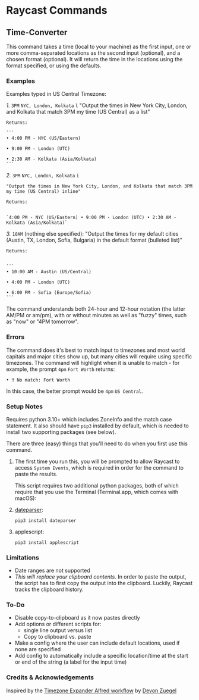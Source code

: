 # Raycast Commands

## Time-Converter
This command takes a time (local to your machine) as the first input, one or more comma-separated locations as the second input (optional), and a chosen format (optional). It will return the time in the locations using the format specified, or using the defaults.

### Examples
Examples typed in US Central Timezone:

*1.* `3PM` `NYC, London, Kolkata` `l`
	"Output the times in New York City, London, and Kolkata that match 3PM my time (US Central) as a list"

	Returns:
	
	```
	• 4:00 PM - NYC (US/Eastern)
	
	• 9:00 PM - London (UTC)
	
	• 2:30 AM - Kolkata (Asia/Kolkata)
	```



*2.* `3PM` `NYC, London, Kolkata` `i`
	
	"Output the times in New York City, London, and Kolkata that match 3PM my time (US Central) inline"
	
	Returns:
	
	
	`4:00 PM - NYC (US/Eastern) • 9:00 PM - London (UTC) • 2:30 AM - Kolkata (Asia/Kolkata)`


*3.* `10AM` (nothing else specified):
	"Output the times for my default cities (Austin, TX, London, Sofia, Bulgaria) in the default format (bulleted list)"

	Returns:
	
	
	```
	• 10:00 AM - Austin (US/Central)
	
	• 4:00 PM - London (UTC)
	
	• 6:00 PM - Sofia (Europe/Sofia)
	```


The command understands both 24-hour and 12-hour notation (the latter AM/PM or am/pm), with or without minutes as well as "fuzzy" times, such as "now" or "4PM tomorrow".

### Errors
The command does it's best to match input to timezones and most world capitals and major cities show up, but many cities will require using specific timezones. The command will highlight when it is unable to match - for example, the prompt `4pm` `Fort Worth` returns:

`• ‼️ No match: Fort Worth`

In this case, the better prompt would be `4pm` `US Central`.

### Setup Notes
Requires python 3.10+ which includes ZoneInfo and the match case statement. It also should have `pip3` installed by default, which is needed to install two supporting packages (see below).

There are three (easy) things that you'll need to do when you first use this command.
1. The first time you run this, you will be prompted to allow Raycast to access `System Events`, which is required in order for the command to paste the results.

	This script requires two additional python packages, both of which require that you use the Terminal (Terminal.app, which comes with macOS): 

2. [dateparser](https://dateparser.readthedocs.io/en/latest/):

 	`pip3 install dateparser`

3. applescript:

	`pip3 install applescript`

### Limitations
* Date ranges are not supported
* *This will replace your clipboard contents*. In order to paste the output, the script has to first copy the output into the clipboard. Luckily, Raycast tracks the clipboard history.

### To-Do
- Disable copy-to-clipboard as it now pastes directly
- Add options or different scripts for:
	- single line output versus list
	- Copy to clipboard vs. paste
- Make a config where the user can include default locations, used if none are specified
- Add config to automatically include a specific location/time at the start or end of the string (a label for the input time)

### Credits & Acknowledgements
Inspired by the [Timezone Expander Alfred workflow](https://github.com/devonzuegel/timezone-expander.alfredworkflow) by [Devon Zuegel](https://devonzuegel.com)